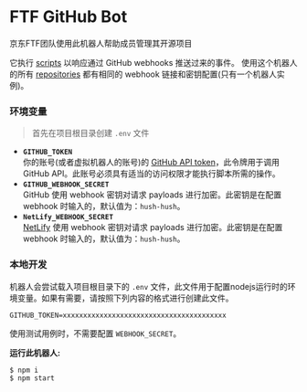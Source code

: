 # FTF GitHub Bot

京东FTF团队使用此机器人帮助成员管理其开源项目

它执行 [scripts](https://github.com/jd-ftf/github-bot/tree/master/src/scripts) 以响应通过 GitHub webhooks 推送过来的事件。
使用这个机器人的所有 [repositories](https://github.com/jd-ftf) 都有相同的 webhook 链接和密钥配置(只有一个机器人实例)。

### 环境变量

> 首先在项目根目录创建 `.env` 文件

- **`GITHUB_TOKEN`**<br>
  你的账号(或者虚拟机器人的账号)的 [GitHub API token](https://github.com/blog/1509-personal-api-tokens)，此令牌用于调用 GitHub API。此账号必须具有适当的访问权限才能执行脚本所需的操作。
- **`GITHUB_WEBHOOK_SECRET`**<br>
  GitHub 使用 webhook 密钥对请求 payloads 进行加密。此密钥是在配置 webhook 时输入的，默认值为：`hush-hush`。
- **`NetLify_WEBHOOK_SECRET`**<br>
  [NetLify](https://www.netlify.com) 使用 webhook 密钥对请求 payloads 进行加密。此密钥是在配置 webhook 时输入的，默认值为：`hush-hush`。

### 本地开发

机器人会尝试载入项目根目录下的 `.env` 文件，此文件用于配置nodejs运行时的环境变量。如果有需要，请按照下列内容的格式进行创建此文件。

```
GITHUB_TOKEN=xxxxxxxxxxxxxxxxxxxxxxxxxxxxxxxxxxxxxxxx
```

使用测试用例时，不需要配置 `WEBHOOK_SECRET`。

**运行此机器人:**

```bash
$ npm i
$ npm start
```
